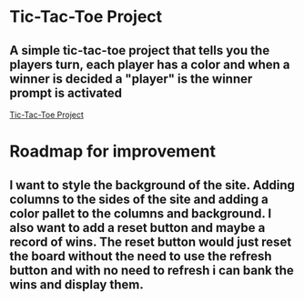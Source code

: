 # Tic-Tac-Toe Project
## A simple tic-tac-toe project that tells you the players turn, each player has a color and when a winner is decided a "player" is the winner prompt is activated

<a href="https://bermudaog.github.io/tic-tac-toe/"> Tic-Tac-Toe Project </a>

# Roadmap for improvement 
## I want to style the background of the site. Adding columns to the sides of the site and adding a color pallet to the columns and background. I also want to add a reset button and maybe a record of wins. The reset button would just reset the board without the need to use the refresh button and with no need to refresh i can bank the wins and display them.

